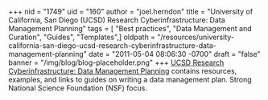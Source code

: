 +++
nid = "1749"
uid = "160"
author = "joel.herndon"
title = "University of California, San Diego (UCSD) Research Cyberinfrastructure: Data Management Planning"
tags = [ "Best practices", "Data Management and Curation", "Guides", "Templates",]
oldpath = "/resources/university-california-san-diego-ucsd-research-cyberinfrastructure-data-management-planning"
date = "2011-05-04 08:06:30 -0700"
draft = "false"
banner = "/img/blog/blog-placeholder.png"
+++
[UCSD Research Cyberinfrastructure: Data Management
Planning](http://rci.ucsd.edu/data-curation/dmp.html) contains
resources, examples, and links to guides on writing a data management
plan. Strong National Science Foundation (NSF) focus.
